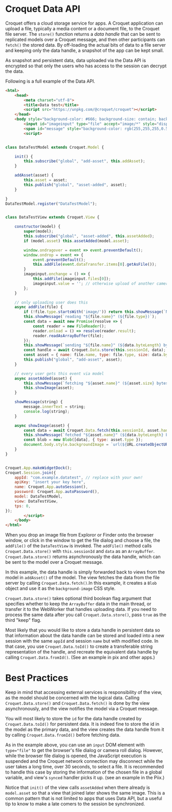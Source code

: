 # Croquet Data API

Croquet offers a cloud storage service for apps. A Croquet application can upload a file, typically a media content or a document file, to the Croquet file server. The `store()` function returns a *data handle* that can be sent to replicated models over a Croquet message, and then other participants can `fetch()` the stored data. By off-loading the actual bits of data to a file server and keeping only the data handle, a snapshot of the app can be kept small.

As snapshot and persistent data, data uploaded via the Data API is encrypted so that only the users who has access to the session can decrypt the data.

Following is a full example of the Data API.

~~~~ HTML
<html>
    <head>
        <meta charset="utf-8">
        <title>Data test</title>
        <script src="https://unpkg.com/@croquet/croquet"></script>
    </head>
    <body style="background-color: #666; background-size: contain; background-repeat: no-repeat; background-position: center;" onclick="imageinput.click()">
        <input id="imageinput" type="file" accept="image/*" style="display:none;">
        <span id="message" style="background-color: rgb(255,255,255,0.5);">click to import picture, or drag-and-drop one</i></span>
        <script>


class DataTestModel extends Croquet.Model {

    init() {
        this.subscribe("global", "add-asset", this.addAsset);
    }

    addAsset(asset) {
        this.asset = asset;
        this.publish("global", "asset-added", asset);
    }

}
DataTestModel.register("DataTestModel");


class DataTestView extends Croquet.View {

    constructor(model) {
        super(model);
        this.subscribe("global", "asset-added", this.assetAdded);
        if (model.asset) this.assetAdded(model.asset);

        window.ondragover = event => event.preventDefault();
        window.ondrop = event => {
            event.preventDefault();
            this.addFile(event.dataTransfer.items[0].getAsFile());
        }
        imageinput.onchange = () => {
            this.addFile(imageinput.files[0]);
            imageinput.value = ''; // otherwise upload of another camera images won't trigger onchange
        };
    }

    // only uploading user does this
    async addFile(file) {
        if (!file.type.startsWith('image/')) return this.showMessage(`Not an image: "${file.name}" (${file.type})`);
        this.showMessage(`reading "${file.name}" (${file.type})`);
        const data = await new Promise(resolve => {
            const reader = new FileReader();
            reader.onload = () => resolve(reader.result);
            reader.readAsArrayBuffer(file);
        });
        this.showMessage(`sending "${file.name}" (${data.byteLength} bytes}`);
        const handle = await Croquet.Data.store(this.sessionId, data); // <== Croquet.Data API
        const asset = { name: file.name, type: file.type, size: data.byteLength, handle };
        this.publish("global", "add-asset", asset);
    }

    // every user gets this event via model
    async assetAdded(asset) {
        this.showMessage(`fetching "${asset.name}" (${asset.size} bytes}`);
        this.showImage(asset);
    }

    showMessage(string) {
        message.innerText = string;
        console.log(string);
    }

    async showImage(asset) {
        const data = await Croquet.Data.fetch(this.sessionId, asset.handle);  // <== Croquet.Data API
        this.showMessage(`fetched "${asset.name}" (${data.byteLength} bytes)`);
        const blob = new Blob([data], { type: asset.type });
        document.body.style.backgroundImage = `url(${URL.createObjectURL(blob)})`;
    }
}


Croquet.App.makeWidgetDock();
Croquet.Session.join({
    appId: "com.example.datatest", // replace with your own!
    apiKey: "insert your key here",
    name: Croquet.App.autoSession(),
    password: Croquet.App.autoPassword(),
    model: DataTestModel,
    view: DataTestView,
    tps: 0,
});
        </script>
    </body>
</html>


~~~~

When you drop an image file from Exploror or Finder onto the browser window, or click in the window to get the file dialog and choose a file, the `addFile()` of the `DataTestView` is invoked. The  `addFile()` method calls `Croquet.Data.store()` with `this.sessionId` and `data` as an `ArrayBuffer`. `Croquet.Data.store()` returns asynchronously the data handle, which can be sent to the model over a Croquet message.

In this example, the data handle is simply forwarded back to views from the model in `addAsset()` of the model. The view fetches the data from the file server by calling `Croquet.Data.fetch()`.In this example, it creates a `Blob` object and use it as the `background-image` CSS style.

`Croquet.Data.store()` takes optional third boolean flag argument that specifies whether to keep the `ArrayBuffer` data in the main thread, or transfer it to the WebWorker that handles uploading data.  If you need to process the same data after you call `Croquet.Data.store()`, pass `true` as the third "keep" flag.

Most likely that you would like to store a data handle in persistent data so that information about the data handle can be stored and loaded into a new session with the same `appId` and session `name` but with modified code. In that case, you use `Croquet.Data.toId()` to create a transferable string representation of the handle, and recreate the equivalent data handle by calling `Croquet.Data.fromId()`.  (See an example in pix and other apps.)

# Best Practices
Keep in mind that accessing external services is responsibility of the view, as the model should be concerned with the logical data.  Calling `Croquet.Data.store()` and `Croquet.Data.fetch()` is done by the view asynchronously, and the view notifies the model via a Croquet message.

You will most likely to store the `id` for the data handle created by `Croquet.Data.toId()` for persistent data. It is indeed fine to store the id in the model as the primary data, and the view creates the data handle from it by calling `Croquet.Data.fromId()` before fetching data.

As in the example above, you can use an `input` DOM element with `type="file"` to get the browser's file dialog or camera roll dialog. However, while the browser file dialog is opened, the JavaScript execution is suspended and the Croquet network connection may disconnect while the user takes a long time, over 30 seconds, to select a file. It is recommended to handle this case by storing the information of the chosen file in a global variable, and view's `synced` handler picks it up. (see an example in the Piix.)

Notice that `init()` of the view calls `assetAdded` when there already is `model.asset` so that a view that joined later shows the same image. This is a common pattern that is not limited to apps that uses Data API, but a useful tip to know to make a late comers to the session be synchronized.